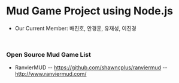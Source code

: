 # Mud Game Project using Node.js

- Our Current Member: 배진호, 안경훈, 유재성, 이진경

```
```
```
```

### Open Source Mud Game List

- RanvierMUD
-- https://github.com/shawncplus/ranviermud
-- http://www.ranviermud.com/

